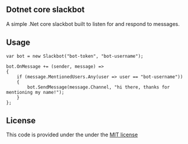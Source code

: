 ## Dotnet core slackbot

A simple .Net core slackbot built to listen for and respond to messages.

## Usage

```
var bot = new Slackbot("bot-token", "bot-username");

bot.OnMessage += (sender, message) =>
{
    if (message.MentionedUsers.Any(user => user == "bot-username"))
    {
        bot.SendMessage(message.Channel, "hi there, thanks for mentioning my name!");
    }
};
```

## License

This code is provided under the under the [MIT license](LICENSE)
